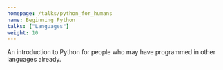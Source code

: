 ```yaml
---
homepage: /talks/python_for_humans
name: Beginning Python
talks: ["Languages"]
weight: 10
---
```


An introduction to Python for people who may have programmed in other languages
already.
